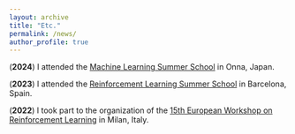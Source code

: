 ```yaml
---
layout: archive
title: "Etc."
permalink: /news/
author_profile: true
---
```


(**2024**) I attended the [Machine Learning Summer School](https://groups.oist.jp/mlss) in Onna, Japan.

(**2023**) I attended the [Reinforcement Learning Summer School](https://rlsummerschool.com/) in Barcelona, Spain.

(**2022**) I took part to the organization of the [15th European Workshop on Reinforcement Learning](https://ewrl.wordpress.com/past-ewrl/ewrl15-2022/) in Milan, Italy.
